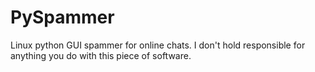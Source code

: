 # PySpammer
Linux python GUI spammer for online chats. I don't hold responsible for anything you do with this piece of software.
